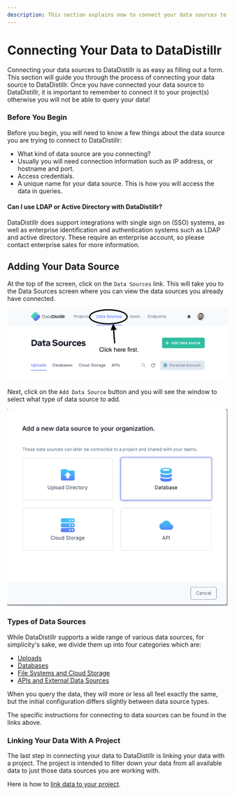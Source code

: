 ```yaml
---
description: This section explains now to connect your data sources to DataDistillr.
---
```


# Connecting Your Data to DataDistillr

Connecting your data sources to DataDistillr is as easy as filling out a form.  This section will guide you through the process of connecting your data source to DataDistillr.  Once you have connected your data source to DataDistillr, it is important to remember to connect it to your project(s) otherwise you will not be able to query your data!

### Before You Begin

Before you begin, you will need to know a few things about the data source you are trying to connect to DataDistillr:

* What kind of data source are you connecting?
* Usually you will need connection information such as IP address, or hostname and port.
* Access credentials.
* A unique name for your data source.  This is how you will access the data in queries.

#### Can I use LDAP or Active Directory with DataDistillr?

DataDistillr does support integrations with single sign on (SSO) systems, as well as enterprise identification and authentication systems such as LDAP and active directory.  These require an enterprise account, so please contact enterprise sales for more information.&#x20;

## Adding Your Data Source

At the top of the screen, click on the `Data Sources` link.  This will take you to the Data Sources screen where you can view the data sources you already have connected.&#x20;

![The Data Sources Button](</img/Screen Shot 2021-11-14 at 10.59.12 AM.png>)

Next, click on the `Add Data Source` button and you will see the window to select what type of data source to add.&#x20;

![Selecting a Data Source Type](</img/Screen Shot 2021-11-14 at 11.06.11 AM.png>)

### Types of Data Sources

While DataDistillr supports a wide range of various data sources, for simplicity's sake, we divide them up into four categories which are:

* [Uploads](uploading-files.md)
* [Databases](connecting-databases/)
* [File Systems and Cloud Storage](connecting-to-remote-storage.md)
* [APIs and External Data Sources](connecting-to-apis-and-external-data/)

When you query the data, they will more or less all feel exactly the same, but the initial configuration differs slightly between data source types. &#x20;

The specific instructions for connecting to data sources can be found in the links above. &#x20;

### Linking Your Data With A Project

The last step in connecting your data to DataDistillr is linking your data with a project.  The project is intended to filter down your data from all available data to just those data sources you are working with. &#x20;

Here is how to [link data to your project](../linking-data-to-your-project.md).&#x20;
